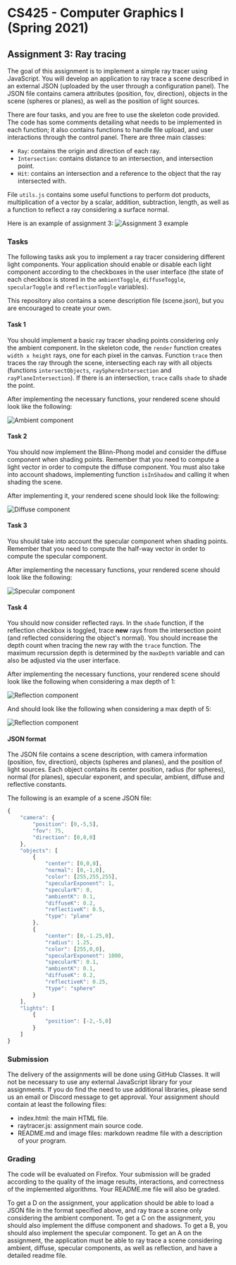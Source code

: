 # CS425 - Computer Graphics I (Spring 2021)

## Assignment 3: Ray tracing
The goal of this assignment is to implement a simple ray tracer using JavaScript. You will develop an application to ray trace a scene described in an external JSON (uploaded by the user through a configuration panel). The JSON file contains camera attributes (position, fov, direction), objects in the scene (spheres or planes), as well as the position of light sources.

There are four tasks, and you are free to use the skeleton code provided. The code has some comments detailing what needs to be implemented in each function; it also contains functions to handle file upload, and user interactions through the control panel. There are three main classes:
- `Ray`: contains the origin and direction of each ray.
- `Intersection`: contains distance to an intersection, and intersection point.
- `Hit`: contains an intersection and a reference to the object that the ray intersected with.

File `utils.js` contains some useful functions to perform dot products, multiplication of a vector by a scalar, addition, subtraction, length, as well as a function to reflect a ray considering a surface normal.

Here is an example of assignment 3:
![Assignment 3 example](raytracer.png)

### Tasks
The following tasks ask you to implement a ray tracer considering different light components. Your application should enable or disable each light component according to the checkboxes in the user interface (the state of each checkbox is stored in the `ambientToggle`, `diffuseToggle`, `specularToggle` and `reflectionToggle` variables).

This repository also contains a scene description file (scene.json), but you are encouraged to create your own.

#### Task 1
You should implement a basic ray tracer shading points considering only the ambient component. In the skeleton code, the `render` function creates `width x height` rays, one for each pixel in the canvas. Function `trace` then traces the ray through the scene, intersecting each ray with all objects (functions `intersectObjects`, `raySphereIntersection` and `rayPlaneIntersection`). If there is an intersection, `trace` calls `shade` to shade the point.

After implementing the necessary functions, your rendered scene should look like the following:

![Ambient component](ambient.png)

#### Task 2
You should now implement the Blinn-Phong model and consider the diffuse component when shading points. Remember that you need to compute a light vector in order to compute the diffuse component. You must also take into account shadows, implementing function `isInShadow` and calling it when shading the scene.

After implementing it, your rendered scene should look like the following:

![Diffuse component](diffuse.png)

#### Task 3
You should take into account the specular component when shading points. Remember that you need to compute the half-way vector in order to compute the specular component.

After implementing the necessary functions, your rendered scene should look like the following:

![Specular component](specular.png)

#### Task 4
You should now consider reflected rays. In the `shade` function, if the reflection checkbox is toggled, trace **new** rays from the intersection point (and reflected considering the object's normal). You should increase the depth count when tracing the new ray with the `trace` function. The maximum recurssion depth is determined by the `maxDepth` variable and can also be adjusted via the user interface.

After implementing the necessary functions, your rendered scene should look like the following when considering a max depth of 1:

![Reflection component](reflection_1.png)

And should look like the following when considering a max depth of 5:

![Reflection component](reflection_5.png)


#### JSON format

The JSON file contains a scene description, with camera information (position, fov, direction), objects (spheres and planes), and the position of light sources. Each object contains its center position, radius (for spheres), normal (for planes), specular exponent, and specular, ambient, diffuse and reflective constants.

The following is an example of a scene JSON file:

```javascript
{
    "camera": {
        "position": [0,-5,5],
        "fov": 75,
        "direction": [0,0,0]
    },
    "objects": [
        {
            "center": [0,0,0],
            "normal": [0,-1,0],
            "color": [255,255,255],
            "specularExponent": 1,
            "specularK": 0,
            "ambientK": 0.1,
            "diffuseK": 0.2,
            "reflectiveK": 0.5,
            "type": "plane"
        },
        {
            "center": [0,-1.25,0],
            "radius": 1.25,
            "color": [255,0,0],
            "specularExponent": 1000,
            "specularK": 0.1,
            "ambientK": 0.1,
            "diffuseK": 0.2,
            "reflectiveK": 0.25,
            "type": "sphere"
        }
    ],
    "lights": [
        {
            "position": [-2,-5,0]
        }
    ]
}

```

### Submission
The delivery of the assignments will be done using GitHub Classes. It will not be necessary to use any external JavaScript library for your assignments. If you do find the need to use additional libraries, please send us an email or Discord message to get approval. Your assignment should contain at least the following files:
- index.html: the main HTML file.
- raytracer.js: assignment main source code.
- README.md and image files: markdown readme file with a description of your program.

### Grading
The code will be evaluated on Firefox. Your submission will be graded according to the quality of the image results, interactions, and correctness of the implemented algorithms. Your README.me file will also be graded. 

To get a D on the assignment, your application should be able to load a JSON file in the format specified above, and ray trace a scene only considering the ambient component. To get a C on the assignment, you should also implement the diffuse component and shadows. To get a B, you should also implement the specular component. To get an A on the assignment, the application must be able to ray trace a scene considering ambient, diffuse, specular components, as well as reflection, and have a detailed readme file.
